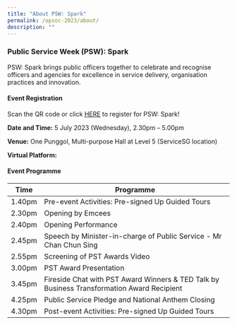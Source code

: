 ```yaml
---
title: "About PSW: Spark"
permalink: /opsoc-2023/about/
description: ""
---
```

### Public Service Week (PSW): Spark
PSW: Spark brings public officers together to celebrate and recognise officers and agencies for excellence in service delivery, organisation practices and innovation. 


#### Event Registration

Scan the QR code or click [HERE](https://www.gevme.com/public-service-week-2023-43276652) to register for PSW: Spark!

**Date and Time:** 5 July 2023 (Wednesday), 2.30pm – 5.00pm

**Venue:** One Punggol, Multi-purpose Hall at Level 5 (ServiceSG location)

**Virtual Platform:**

#### Event Programme

| Time | Programme | 
| -------- | -------- | 
| 1.40pm     | Pre-event Activities: Pre-signed Up Guided Tours  | 
| 2.30pm     | Opening by Emcees     | 
| 2.40pm     | Opening Performance    | 
| 2.45pm     | Speech by Minister-in-charge of Public Service - Mr Chan Chun Sing     | 
| 2.55pm     | Screening of PST Awards Video     | 
| 3.00pm     | PST Award Presentation     | 
| 3.45pm     | Fireside Chat with PST Award Winners & TED Talk by Business Transformation Award Recipient     | 
| 4.25pm     | Public Service Pledge and National Anthem Closing     | 
| 4.30pm     | Post-event Activities: Pre-signed Up Guided Tours  |
